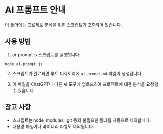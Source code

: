 # AI 프롬프트 안내

이 폴더에는 프로젝트 분석을 위한 스크립트가 포함되어 있습니다.

## 사용 방법

1. ai-prompt.js 스크립트를 실행합니다:

```
node ai-prompt.js
```

2. 스크립트가 완료되면 루트 디렉토리에 `ai-prompt.md` 파일이 생성됩니다.

3. 이 파일을 ChatGPT나 다른 AI 도구에 업로드하여 프로젝트에 대한 분석을 요청할 수 있습니다.

## 참고 사항

- 스크립트는 node_modules, .git 등의 불필요한 폴더를 자동으로 제외합니다.
- 대용량 파일이나 바이너리 파일도 제외됩니다.
